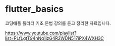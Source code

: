 # flutter_basics

코딩애플 플러터 기초 문법 강의를 듣고 정리한 자료입니다.

https://www.youtube.com/playlist?list=PLfLgtT94nNq1izG4R2WDN517iPX4WXH3C
